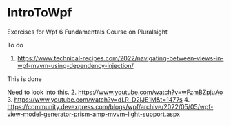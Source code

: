 # IntroToWpf
Exercises for Wpf 6 Fundamentals Course on Pluralsight

To do 
1. https://www.technical-recipes.com/2022/navigating-between-views-in-wpf-mvvm-using-dependency-injection/

This is done

Need to look into this.
2. https://www.youtube.com/watch?v=wFzmBZpjuAo
3. https://www.youtube.com/watch?v=dLR_D2IJE1M&t=1477s
4. https://community.devexpress.com/blogs/wpf/archive/2022/05/05/wpf-view-model-generator-prism-amp-mvvm-light-support.aspx